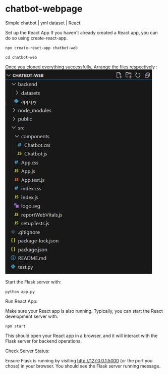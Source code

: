 # chatbot-webpage
Simple chatbot | yml dataset | React 

Set up the React App
If you haven't already created a React app, you can do so using create-react-app.

```
npx create-react-app chatbot-web
```
```
cd chatbot-web
```

Once you cloned everything successfully,
Arrange the files respectively : 
![chatbot-project-directory](chatbot-project-directory.jpg)

Start the Flask server with:
```
python app.py
```
Run React App:

Make sure your React app is also running. Typically, you can start the React development server with:
```
npm start
```
This should open your React app in a browser, and it will interact with the Flask server for backend operations.


Check Server Status:

Ensure Flask is running by visiting http://127.0.0.1:5000 (or the port you chose) in your browser. You should see the Flask server running message.
